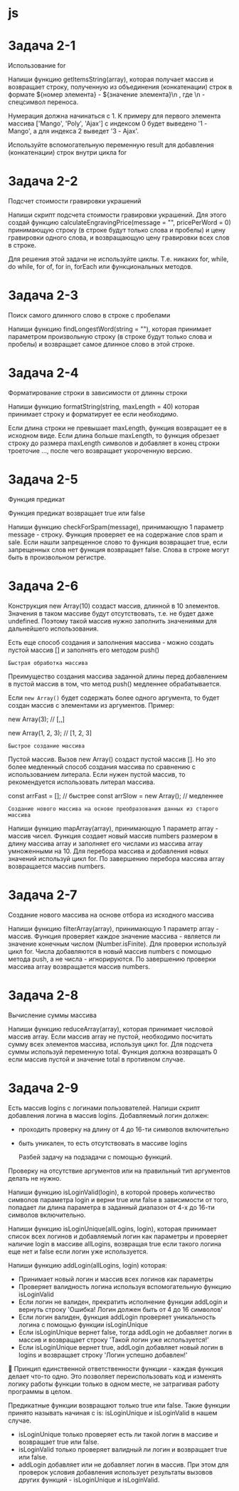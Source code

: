 # js

# Задача 2-1
Использование for


Напиши функцию getItemsString(array), которая получает массив и возвращает строку, полученную из объединения (конкатенации) строк в формате ${номер элемента} - ${значение элемента}\n , где \n - спецсимвол переноса.

Нумерация должна начинаться с 1. К примеру для первого элемента массива ['Mango', 'Poly', 'Ajax'] с индексом 0 будет выведено '1 - Mango', а для индекса 2 выведет '3 - Ajax'.

Используйте вспомогательную переменную result для добавления (конкатенации) строк внутри цикла for


# Задача 2-2
Подсчет стоимости гравировки украшений


Напиши скрипт подсчета стоимости гравировки украшений. Для этого создай функцию calculateEngravingPrice(message = "", pricePerWord = 0) принимающую строку (в строке будут только слова и пробелы) и цену гравировки одного слова, и возвращающую цену гравировки всех слов в строке.

Для решения этой задачи не используйте циклы. Т.е. никаких for, while, do while, for of, for in, forEach или функциональных методов.

# Задача 2-3
Поиск самого длинного слово в строке с пробелами

Напиши функцию findLongestWord(string = ""), которая принимает параметром произвольную строку (в строке будут только слова и пробелы) и возвращает самое длинное слово в этой строке.

# Задача 2-4
Форматирование строки в зависимости от длинны строки

Напиши функцию formatString(string, maxLength = 40) которая принимает строку и форматирует ее если необходимо.

Если длина строки не превышает maxLength, функция возвращает ее в исходном виде.
Если длина больше maxLength, то функция обрезает строку до размера maxLength символов и добавляет в конец строки троеточие ..., после чего возвращает укороченную версию.

# Задача 2-5
Функция предикат

Функция предикат возвращает true или false

Напиши функцию checkForSpam(message), принимающую 1 параметр message - строку. Функция проверяет ее на содержание слов spam и sale. Если нашли запрещенное слово то функция возвращает true, если запрещенных слов нет функция возвращает false. Слова в строке могут быть в произвольном регистре.

# Задача 2-6
Конструкция new Array(10) создаст массив, длинной в 10 элементов. Значения в таком массиве будут отсутствовать, т.е. не будет даже undefined. Поэтому такой массив нужно заполнить значениями для дальнейшего использования.

Есть еще способ создания и заполнения массива - можно создать пустой массив [] и заполнять его методом push()


    Быстрая обработка массива

Преимущество создания массива заданной длины перед добавлением в пустой массив в том, что метод push() медленнее обрабатывается.

Если `new Array()` будет содержать более одного аргумента, то будет создан массив с элементами из аргументов.
Пример:

new Array(3);
// [,,]

new Array(1, 2, 3);
// [1, 2, 3]


    Быстрое создание массива

Пустой массив. Вызов new Array() создаст пустой массив []. Но это более медленный способ создания массива по сравнению с использованием литерала. Если нужен пустой массив, то рекомендуется использовать литерал массива.

const arrFast = []; // быстрее
const arrSlow = new Array(); // медленнее


    Создание нового массива на основе преобразования данных из старого массива

Напиши функцию mapArray(array), принимающую 1 параметр array - массив чисел. Функция создает новый массив numbers размером в длину массива array и заполняет его числами из массива array умноженными на 10. Для перебора массива и добавления новых значений используй цикл for. По завершению перебора массива array возвращается массив numbers.

# Задача 2-7
Создание нового массива на основе отбора из исходного массива

Напиши функцию filterArray(array), принимающую 1 параметр array - массив. Функция проверяет каждое значение массива - является ли значение конечным числом (Number.isFinite). Для проверки используй цикл for. Числа добавляются в новый массив numbers с помощью метода push, а не числа - игнорируются. По завершению проверки массива array возвращается массив numbers.

# Задача 2-8
Вычисление суммы массива

Напиши функцию reduceArray(array), которая принимает числовой массив array. Если массив array не пустой, необходимо посчитать сумму всех элементов массива, используя цикл for. Для подсчета суммы используй переменную total. Функция должна возвращать 0 если массив пустой и значение total в противном случае.

# Задача 2-9
Есть массив logins с логинами пользователей. Напиши скрипт добавления логина в массив logins. Добавляемый логин должен:

- проходить проверку на длину от 4 до 16-ти символов включительно
- быть уникален, то есть отсутствовать в массиве logins

    Разбей задачу на подзадачи с помощью функций.

Проверку на отсутствие аргументов или на правильный тип аргументов делать не нужно.

Напиши функцию isLoginValid(login), в которой проверь количество символов параметра login и верни true или false в зависимости от того, попадает ли длина параметра в заданный диапазон от 4-х до 16-ти символов включительно.

Напиши функцию isLoginUnique(allLogins, login), которая принимает список всех логинов и добавляемый логин как параметры и проверяет наличие login в массиве allLogins, возвращая true если такого логина еще нет и false если логин уже используется.

Напиши функцию addLogin(allLogins, login) которая:

- Принимает новый логин и массив всех логинов как параметры
- Проверяет валидность логина используя вспомогательную функцию isLoginValid
- Если логин не валиден, прекратить исполнение функции addLogin и вернуть строку 'Ошибка! Логин должен быть от 4 до 16 символов'
- Если логин валиден, функция addLogin проверяет уникальность логина с помощью функции isLoginUnique
- Если isLoginUnique вернет false, тогда addLogin не добавляет логин в массив и возвращает строку 'Такой логин уже используется!'
- Если isLoginUnique вернет true, addLogin добавляет новый логин в logins и возвращает строку 'Логин успешно добавлен!'

🔔 Принцип единственной ответственности функции - каждая функция делает что-то одно. Это позволяет переиспользовать код и изменять логику работы функции только в одном месте, не затрагивая работу программы в целом.

Предикатные функции возвращают только true или false. Такие функции принято называть начиная с is: isLoginUnique и isLoginValid в нашем случае.

- isLoginUnique только проверяет есть ли такой логин в массиве и возвращает true или false.
- isLoginValid только проверяет валидный ли логин и возвращает true или false.
- addLogin добавляет или не добавляет логин в массив. При этом для проверок условия добавления использует результаты вызовов других функций - isLoginUnique и isLoginValid.